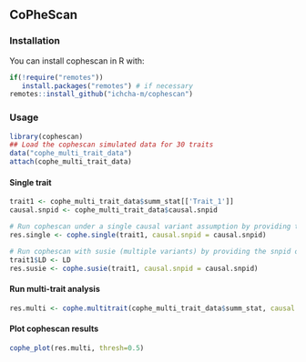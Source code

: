 
## CoPheScan

<!-- badges: start -->
<!-- badges: end -->

### Installation

You can install cophescan in R with:

``` r
if(!require("remotes"))
   install.packages("remotes") # if necessary
remotes::install_github("ichcha-m/cophescan")
```

### Usage

``` r
library(cophescan)
## Load the cophescan simulated data for 30 traits
data("cophe_multi_trait_data")
attach(cophe_multi_trait_data)
```

#### Single trait
```r
trait1 <- cophe_multi_trait_data$summ_stat[['Trait_1']]
causal.snpid <- cophe_multi_trait_data$causal.snpid

# Run cophescan under a single causal variant assumption by providing the snpid of the known causal variant for trait 1 = causal.snpid
res.single <- cophe.single(trait1, causal.snpid = causal.snpid)

# Run cophescan with susie (multiple variants) by providing the snpid of the known causal variant for trait 1 = causal.snpid
trait1$LD <- LD
res.susie <- cophe.susie(trait1, causal.snpid = causal.snpid)

```

#### Run multi-trait analysis
```r
res.multi <- cophe.multitrait(cophe_multi_trait_data$summ_stat, causal.snpid = causal.snpid, method = 'single')
```

#### Plot cophescan results
```r
cophe_plot(res.multi, thresh=0.5)
```

